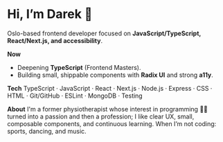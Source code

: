 # Hi, I’m Darek 👋

Oslo-based frontend developer focused on **JavaScript/TypeScript, React/Next.js, and accessibility**.

**Now**
- Deepening **TypeScript** (Frontend Masters).
- Building small, shippable components with **Radix UI** and strong **a11y**.

**Tech**
TypeScript · JavaScript · React · Next.js · Node.js · Express · CSS · HTML · Git/GitHub · ESLint · MongoDB · Testing

**About**
I'm a former physiotherapist whose interest in programming 👨‍💻 turned into a passion and then a profession; I like clear UX, small, composable components, and continuous learning.
When I’m not coding: sports, dancing, and music.
